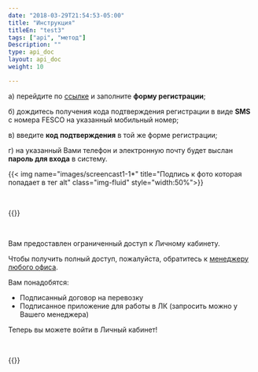 ```yaml
---
date: "2018-03-29T21:54:53-05:00"
title: "Инструкция"
titleEn: "test3"
tags: ["api", "метод"]
Description: ""
type: api_doc
layout: api_doc
weight: 10

---
```


а) перейдите по  <a href="https://my.fesco.com/registration" target="_blank">ссылке</a>   и заполните **форму регистрации**;

б) дождитесь получения кода подтверждения регистрации в виде **SMS** с номера FESCO на указанный мобильный номер;

в) введите **код подтверждения** в той же форме регистрации;

г) на указанный Вами телефон и электронную почту будет выслан **пароль для входа** в систему.


{{< img name="images/screencast1-1*" title="Подпись к фото которая попадает в тег alt" class="img-fluid" style="width:50%">}}

<br/>

{{<alert icon="info-circle" color="alert11-light" text="Указанные при регистрации ИНН и электронная почта будут использованы для проверки в системе. Просьба удостовериться в корректности введенных данных." close="false">}}


<br/>


Вам предоставлен ограниченный доступ к Личному кабинету. 

Чтобы получить полный доступ, пожалуйста, обратитесь к <a href="http://www.fesco.ru/contacts/" target="_blank">менеджеру любого офиса</a>. 

Вам понадобятся: 

* Подписанный договор на перевозку
* Подписанное приложение для работы в ЛК (запросить можно у Вашего менеджера)

Теперь вы можете войти в Личный кабинет! 

<br/>

{{<btn href="https://my.fesco.com/login" color="warning" icon="external-link-square" text="Войти в личный кабинет" target="_blank" >}}


